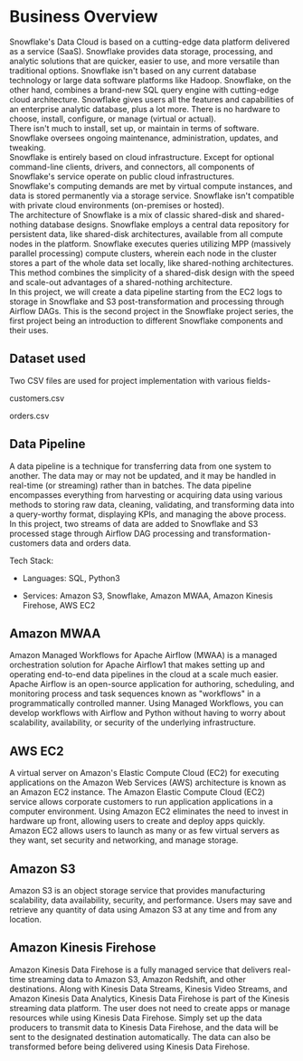 # Business Overview

Snowflake's Data Cloud is based on a cutting-edge data platform delivered as a service (SaaS). Snowflake provides data storage, processing, and analytic solutions that are quicker, easier to use, and more versatile than traditional options.
Snowflake isn't based on any current database technology or large data software platforms like Hadoop. Snowflake, on the other hand, combines a brand-new SQL query engine with cutting-edge cloud architecture. Snowflake gives users all the features and capabilities of an enterprise analytic database, plus a lot more.
There is no hardware to choose, install, configure, or manage (virtual or actual).  
There isn't much to install, set up, or maintain in terms of software.   
Snowflake oversees ongoing maintenance, administration, updates, and tweaking.  
Snowflake is entirely based on cloud infrastructure. Except for optional command-line clients, drivers, and connectors, all components of Snowflake's service operate on public cloud infrastructures.  
Snowflake's computing demands are met by virtual compute instances, and data is stored permanently via a storage service. Snowflake isn't compatible with private cloud environments (on-premises or hosted).  
The architecture of Snowflake is a mix of classic shared-disk and shared-nothing database designs. Snowflake employs a central data repository for persistent data, like shared-disk architectures, available from all compute nodes in the platform. Snowflake executes queries utilizing MPP (massively parallel processing) compute clusters, wherein each node in the cluster stores a part of the whole data set locally, like shared-nothing architectures. This method combines the simplicity of a shared-disk design with the speed and scale-out advantages of a shared-nothing architecture.  
In this project, we will create a data pipeline starting from the EC2 logs to storage in Snowflake and S3 post-transformation and processing through Airflow DAGs. This is the second project in the Snowflake project series, the first project being an introduction to different Snowflake components and their uses.  

 
## Dataset used  

Two CSV files are used for project implementation with various fields- 

customers.csv  

orders.csv  

 

## Data Pipeline  

A data pipeline is a technique for transferring data from one system to another. The data may or may not be updated, and it may be handled in real-time (or streaming) rather than in batches. The data pipeline encompasses everything from harvesting or acquiring data using various methods to storing raw data, cleaning, validating, and transforming data into a query-worthy format, displaying KPIs, and managing the above process. In this project, two streams of data are added to Snowflake and S3 processed stage through Airflow DAG processing and transformation- customers data and orders data.  

 

Tech Stack:  

- Languages: SQL, Python3  

- Services: Amazon S3, Snowflake, Amazon MWAA, Amazon Kinesis Firehose, AWS EC2  

 

## Amazon MWAA    

Amazon Managed Workflows for Apache Airflow (MWAA) is a managed orchestration solution for Apache Airflow1 that makes setting up and operating end-to-end data pipelines in the cloud at a scale much easier. Apache Airflow is an open-source application for authoring, scheduling, and monitoring process and task sequences known as "workflows" in a programmatically controlled manner. Using Managed Workflows, you can develop workflows with Airflow and Python without having to worry about scalability, availability, or security of the underlying infrastructure.  

 

## AWS EC2

A virtual server on Amazon's Elastic Compute Cloud (EC2) for executing applications on the Amazon Web Services (AWS) architecture is known as an Amazon EC2 instance. The Amazon Elastic Compute Cloud (EC2) service allows corporate customers to run application applications in a computer environment. Using Amazon EC2 eliminates the need to invest in hardware up front, allowing users to create and deploy apps quickly. Amazon EC2 allows users to launch as many or as few virtual servers as they want, set security and networking, and manage storage.  

 

## Amazon S3   

Amazon S3 is an object storage service that provides manufacturing scalability, data availability, security, and performance. Users may save and retrieve any quantity of data using Amazon S3 at any time and from any location.  

 

## Amazon Kinesis Firehose  

Amazon Kinesis Data Firehose is a fully managed service that delivers real-time streaming data to Amazon S3, Amazon Redshift, and other destinations. Along with Kinesis Data Streams, Kinesis Video Streams, and Amazon Kinesis Data Analytics, Kinesis Data Firehose is part of the Kinesis streaming data platform. The user does not need to create apps or manage resources while using Kinesis Data Firehose. Simply set up the data producers to transmit data to Kinesis Data Firehose, and the data will be sent to the designated destination automatically. The data can also be transformed before being delivered using Kinesis Data Firehose.  
